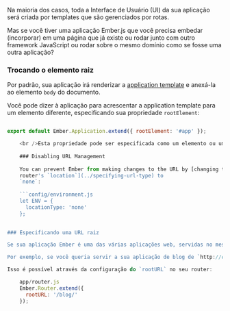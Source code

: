 Na maioria dos casos, toda a Interface de Usuário (UI) da sua aplicação será criada por templates que são gerenciados por rotas.

Mas se você tiver uma aplicação Ember.js que você precisa embedar (incorporar) em uma página que já existe ou rodar junto com outro framework JavaScript ou rodar sobre o mesmo domínio como se fosse uma outra aplicação?

### Trocando o elemento raiz

Por padrão, sua aplicação irá renderizar a [application template](../../routing/defining-your-routes/#toc_the-application-route) e anexá-la ao elemento `body` do documento. 

Você pode dizer à aplicação para acrescentar a application template para um elemento diferente, especificando sua propriedade `rootElement`:

```app/app.js import Ember from 'ember';

export default Ember.Application.extend({ rootElement: '#app' });

    <br />Esta propriedade pode ser especificada como um elemento ou uma [cadeia de caracteres compatível com seletor jQuery] (http://api.jquery.com/category/selectors/).
    
    ### Disabling URL Management
    
    You can prevent Ember from making changes to the URL by [changing the
    router's `location`](../specifying-url-type) to
    `none`:
    
    ```config/environment.js
    let ENV = {
      locationType: 'none'
    };
    

### Especificando uma URL raiz

Se sua aplicação Ember é uma das várias aplicações web, servidas no mesmo domínio, pode ser necessário indicar ao router qual é a URL raiz para sua aplicação Ember. Por padrão, Ember vai assumir que é servido na raiz do seu próprio domínio.

Por exemplo, se você queria servir a sua aplicação de blog de `http://emberjs.com/blog/`, seria necessário especificar uma URL raiz do `/blog/`.

Isso é possível através da configuração do `rootURL` no seu router:

    app/router.js
    Ember.Router.extend({
      rootURL: '/blog/'
    });